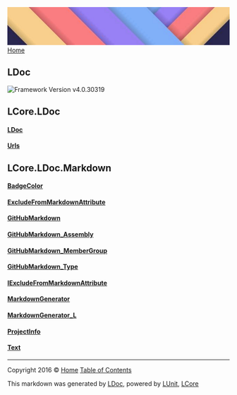 ![](Content/LDoc-banner-small.png "")
[Home](../README.md)

## LDoc
![Framework Version v4.0.30319](http://b.repl.ca/v1/Framework-Version%20v4.0.30319-blue.png "")


LCore.LDoc
------

#### [LDoc](docs/LDoc.md)

#### [Urls](docs/Urls.md)

LCore.LDoc.Markdown
------

#### [BadgeColor](docs/BadgeColor.md)

#### [ExcludeFromMarkdownAttribute](docs/ExcludeFromMarkdownAttribute.md)

#### [GitHubMarkdown](docs/GitHubMarkdown.md)

#### [GitHubMarkdown_Assembly](docs/GitHubMarkdown_Assembly.md)

#### [GitHubMarkdown_MemberGroup](docs/GitHubMarkdown_MemberGroup.md)

#### [GitHubMarkdown_Type](docs/GitHubMarkdown_Type.md)

#### [IExcludeFromMarkdownAttribute](docs/IExcludeFromMarkdownAttribute.md)

#### [MarkdownGenerator](docs/MarkdownGenerator.md)

#### [MarkdownGenerator_L](docs/MarkdownGenerator_L.md)

#### [ProjectInfo](docs/ProjectInfo.md)

#### [Text](docs/Text.md)



---

Copyright 2016 &copy; [Home](../README.md) [Table of Contents](../TableOfContents.md)

This markdown was generated by [LDoc](https://github.com/CodeSingularity/LDoc), powered by [LUnit](https://github.com/CodeSingularity/LUnit), [LCore](https://github.com/CodeSingularity/LCore)
